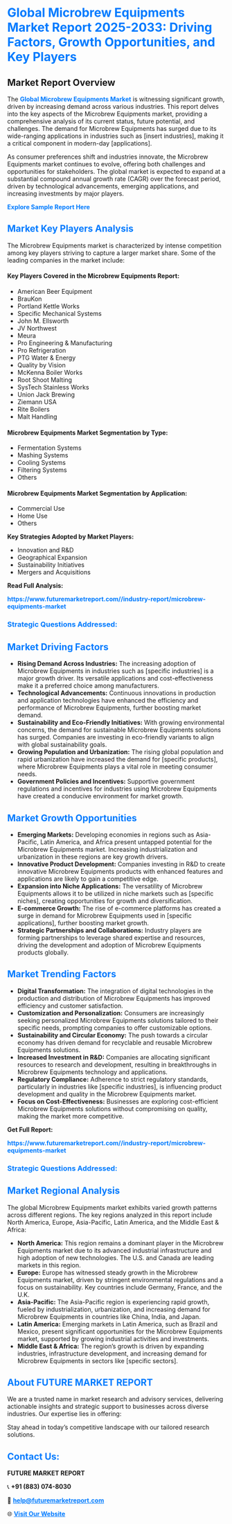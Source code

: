 <h1 style="color: #007BFF;">Global Microbrew Equipments Market Report 2025-2033: Driving Factors, Growth Opportunities, and Key Players</h1>

<section id="overview">
<h2>Market Report Overview</h2>
<p>The <a href="https://www.futuremarketreport.com//industry-report/microbrew-equipments-market" style="color: #007BFF; text-decoration: none;"><strong>Global Microbrew Equipments Market</strong></a> is witnessing significant growth, driven by increasing demand across various industries. This report delves into the key aspects of the Microbrew Equipments market, providing a comprehensive analysis of its current status, future potential, and challenges. The demand for Microbrew Equipments has surged due to its wide-ranging applications in industries such as [insert industries], making it a critical component in modern-day [applications].</p>
<p>As consumer preferences shift and industries innovate, the Microbrew Equipments market continues to evolve, offering both challenges and opportunities for stakeholders. The global market is expected to expand at a substantial compound annual growth rate (CAGR) over the forecast period, driven by technological advancements, emerging applications, and increasing investments by major players.</p>
</section>

<section id="overview">
<p><a href="https://www.futuremarketreport.com//request-sample/reportId=87895" style="color: #007BFF; text-decoration: none;"><strong>Explore Sample Report Here</strong></a></p>
</section>

<section id="key-players">
<h2 style="color: #007BFF;">Market Key Players Analysis</h2>
<p>The Microbrew Equipments market is characterized by intense competition among key players striving to capture a larger market share. Some of the leading companies in the market include:</p>
<h4>Key Players Covered in the Microbrew Equipments Report:</h4>
<ul><li>American Beer Equipment</li><li>BrauKon</li><li>Portland Kettle Works</li><li>Specific Mechanical Systems</li><li>John M. Ellsworth</li><li>JV Northwest</li><li>Meura</li><li>Pro Engineering &amp; Manufacturing</li><li>Pro Refrigeration</li><li>PTG Water &amp; Energy</li><li>Quality by Vision</li><li>McKenna Boiler Works</li><li>Root Shoot Malting</li><li>SysTech Stainless Works</li><li>Union Jack Brewing</li><li>Ziemann USA</li><li>Rite Boilers</li><li>Malt Handling</li></ul>
<h4>Microbrew Equipments Market Segmentation by Type:</h4>
<ul><li>Fermentation Systems</li><li>Mashing Systems</li><li>Cooling Systems</li><li>Filtering Systems</li><li>Others</li></ul>

<h4>Microbrew Equipments Market Segmentation by Application:</h4>
<ul><li>Commercial Use</li><li>Home Use</li><li>Others</li></ul>
<p><strong>Key Strategies Adopted by Market Players:</strong></p>
<ul>
<li>Innovation and R&D</li>
<li>Geographical Expansion</li>
<li>Sustainability Initiatives</li>
<li>Mergers and Acquisitions</li>
</ul>
</section>

<section>
<p><strong>Read Full Analysis: </strong></p><a href="https://www.futuremarketreport.com//industry-report/microbrew-equipments-market" style="color: #007BFF; text-decoration: none;"><strong>https://www.futuremarketreport.com//industry-report/microbrew-equipments-market</strong></a>
<h3 style="color: #007BFF;">Strategic Questions Addressed:</h3>
</section>

<section id="driving-factors">
<h2 style="color: #007BFF;">Market Driving Factors</h2>
<ul>
<li><strong>Rising Demand Across Industries:</strong> The increasing adoption of Microbrew Equipments in industries such as [specific industries] is a major growth driver. Its versatile applications and cost-effectiveness make it a preferred choice among manufacturers.</li>
<li><strong>Technological Advancements:</strong> Continuous innovations in production and application technologies have enhanced the efficiency and performance of Microbrew Equipments, further boosting market demand.</li>
<li><strong>Sustainability and Eco-Friendly Initiatives:</strong> With growing environmental concerns, the demand for sustainable Microbrew Equipments solutions has surged. Companies are investing in eco-friendly variants to align with global sustainability goals.</li>
<li><strong>Growing Population and Urbanization:</strong> The rising global population and rapid urbanization have increased the demand for [specific products], where Microbrew Equipments plays a vital role in meeting consumer needs.</li>
<li><strong>Government Policies and Incentives:</strong> Supportive government regulations and incentives for industries using Microbrew Equipments have created a conducive environment for market growth.</li>
</ul>
</section>

<section id="growth-opportunities">
<h2 style="color: #007BFF;">Market Growth Opportunities</h2>
<ul>
<li><strong>Emerging Markets:</strong> Developing economies in regions such as Asia-Pacific, Latin America, and Africa present untapped potential for the Microbrew Equipments market. Increasing industrialization and urbanization in these regions are key growth drivers.</li>
<li><strong>Innovative Product Development:</strong> Companies investing in R&D to create innovative Microbrew Equipments products with enhanced features and applications are likely to gain a competitive edge.</li>
<li><strong>Expansion into Niche Applications:</strong> The versatility of Microbrew Equipments allows it to be utilized in niche markets such as [specific niches], creating opportunities for growth and diversification.</li>
<li><strong>E-commerce Growth:</strong> The rise of e-commerce platforms has created a surge in demand for Microbrew Equipments used in [specific applications], further boosting market growth.</li>
<li><strong>Strategic Partnerships and Collaborations:</strong> Industry players are forming partnerships to leverage shared expertise and resources, driving the development and adoption of Microbrew Equipments products globally.</li>
</ul>
</section>

<section id="trending-factors">
<h2 style="color: #007BFF;">Market Trending Factors</h2>
<ul>
<li><strong>Digital Transformation:</strong> The integration of digital technologies in the production and distribution of Microbrew Equipments has improved efficiency and customer satisfaction.</li>
<li><strong>Customization and Personalization:</strong> Consumers are increasingly seeking personalized Microbrew Equipments solutions tailored to their specific needs, prompting companies to offer customizable options.</li>
<li><strong>Sustainability and Circular Economy:</strong> The push towards a circular economy has driven demand for recyclable and reusable Microbrew Equipments solutions.</li>
<li><strong>Increased Investment in R&D:</strong> Companies are allocating significant resources to research and development, resulting in breakthroughs in Microbrew Equipments technology and applications.</li>
<li><strong>Regulatory Compliance:</strong> Adherence to strict regulatory standards, particularly in industries like [specific industries], is influencing product development and quality in the Microbrew Equipments market.</li>
<li><strong>Focus on Cost-Effectiveness:</strong> Businesses are exploring cost-efficient Microbrew Equipments solutions without compromising on quality, making the market more competitive.</li>
</ul>
</section>

<section>
<p><strong>Get Full Report: </strong></p><a href="https://www.futuremarketreport.com//industry-report/microbrew-equipments-market" style="color: #007BFF; text-decoration: none;"><strong>https://www.futuremarketreport.com//industry-report/microbrew-equipments-market</strong></a>
<h3 style="color: #007BFF;">Strategic Questions Addressed:</h3>
</section>


<section id="regional-analysis">
<h2 style="color: #007BFF;">Market Regional Analysis</h2>
<p>The global Microbrew Equipments market exhibits varied growth patterns across different regions. The key regions analyzed in this report include North America, Europe, Asia-Pacific, Latin America, and the Middle East & Africa:</p>
<ul>
<li><strong>North America:</strong> This region remains a dominant player in the Microbrew Equipments market due to its advanced industrial infrastructure and high adoption of new technologies. The U.S. and Canada are leading markets in this region.</li>
<li><strong>Europe:</strong> Europe has witnessed steady growth in the Microbrew Equipments market, driven by stringent environmental regulations and a focus on sustainability. Key countries include Germany, France, and the U.K.</li>
<li><strong>Asia-Pacific:</strong> The Asia-Pacific region is experiencing rapid growth, fueled by industrialization, urbanization, and increasing demand for Microbrew Equipments in countries like China, India, and Japan.</li>
<li><strong>Latin America:</strong> Emerging markets in Latin America, such as Brazil and Mexico, present significant opportunities for the Microbrew Equipments market, supported by growing industrial activities and investments.</li>
<li><strong>Middle East & Africa:</strong> The region’s growth is driven by expanding industries, infrastructure development, and increasing demand for Microbrew Equipments in sectors like [specific sectors].</li>
</ul>
</section>

<footer>
<h2 style="color: #007BFF;">About FUTURE MARKET REPORT</h2>
<p>We are a trusted name in market research and advisory services, delivering actionable insights and strategic support to businesses across diverse industries. Our expertise lies in offering:</p>

<p>Stay ahead in today’s competitive landscape with our tailored research solutions.</p>

<h2 style="color: #007BFF;">Contact Us:</h2>
<p><strong>FUTURE MARKET REPORT</strong></p>
<p>📞 <strong>+91 (883) 074-8030</strong></p>
<p>📧 <strong><a href="mailto:help@futuremarketreport.com" style="color: #007BFF;">help@futuremarketreport.com</a></strong></p>
<p>🌐 <strong><a href="https://www.futuremarketreport.com/" style="color: #007BFF;">Visit Our Website</a></strong></p>
</footer>